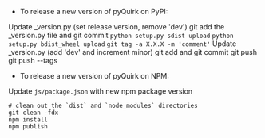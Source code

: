 - To release a new version of pyQuirk on PyPI:

Update _version.py (set release version, remove 'dev')
git add the _version.py file and git commit
`python setup.py sdist upload`
`python setup.py bdist_wheel upload`
`git tag -a X.X.X -m 'comment'`
Update _version.py (add 'dev' and increment minor)
git add and git commit
git push
git push --tags

- To release a new version of pyQuirk on NPM:

Update `js/package.json` with new npm package version

```
# clean out the `dist` and `node_modules` directories
git clean -fdx
npm install
npm publish
```